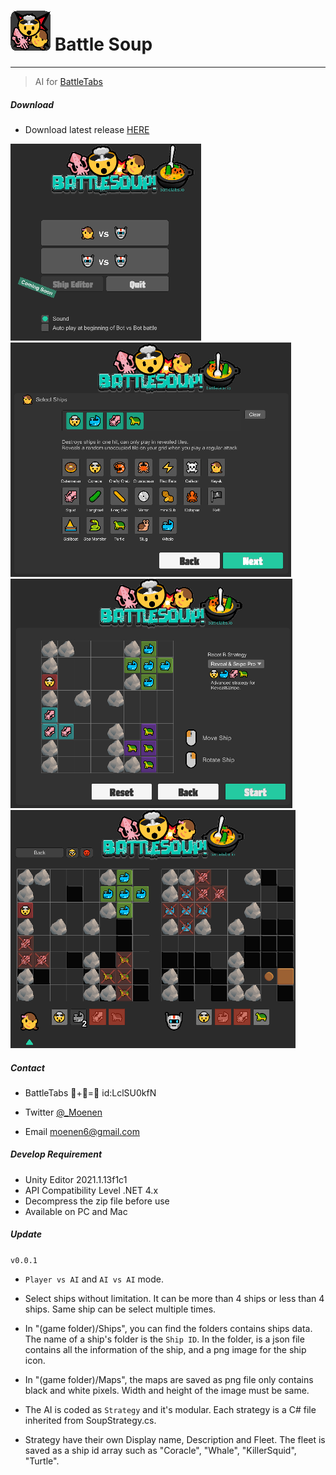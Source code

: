 # <img src="_Res/Logo Small.png" alt="Logo" style="zoom:100%;" />    Battle Soup

------

> AI for [BattleTabs](https://battletabs.io)

##### Download

- Download latest release [HERE](https://github.com/Mo-enen/Battle-Soup/releases)

<img src="_Res/Screenshot 0.png" style="zoom:100%;" />

<img src="_Res/Screenshot 1.png" style="zoom:100%;" />

<img src="_Res/Screenshot 2.png" style="zoom:100%;" />

<img src="_Res/Screenshot 3.png" style="zoom:100%;" />



##### Contact

- BattleTabs 🎃+🥒=🥘  id:LclSU0kfN

- Twitter [@_Moenen](https://twitter.com/_Moenen)
- Email moenen6@gmail.com



##### Develop Requirement

- Unity Editor 2021.1.13f1c1
- API Compatibility Level .NET 4.x
- Decompress the zip file before use
- Available on PC and Mac



##### Update

`v0.0.1`

-  `Player vs AI` and `AI vs AI` mode. 
- Select ships without limitation. It can be more than 4 ships or less than 4 ships. Same ship can be select multiple times.

- In "(game folder)/Ships", you can find the folders contains ships data. The name of a ship's folder is the `Ship ID`. In the folder, is a json file contains all the information of the ship, and a png image for the ship icon. 
- In "(game folder)/Maps", the maps are saved as png file only contains black and white pixels. Width and height of the image must be same.
- The AI is coded as `Strategy` and it's modular. Each strategy is a C# file inherited from SoupStrategy.cs. 
- Strategy have their own Display name, Description and Fleet. The fleet is saved as a ship id array such as "Coracle", "Whale", "KillerSquid", "Turtle".











